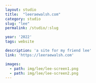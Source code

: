 ```yaml
---
layout: studio
title:  "leeraewalsh.com"
category: studio
slug: "lee"
permalink: /studio/:slug

year: '2022'
tags: website

description: 'a site for my friend lee'
link: 'https://leeraewalsh.com'

images:
  - path: img/lee/lee-screen1.png
  - path: img/lee/lee-screen2.png
---
```



